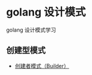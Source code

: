 # golang 设计模式

golang 设计模式学习

## 创建型模式

* [创建者模式（Builder）](https://github.com/MarksGui/go-dedisgn-patterns)
